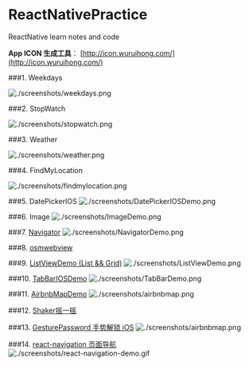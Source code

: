 ReactNativePractice
===
ReactNative learn notes and code

**App ICON 生成工具**： [http://icon.wuruihong.com/](http://icon.wuruihong.com/)

###1. Weekdays

![./screenshots/weekdays.png](./screenshots/weekdays.png)

###2. StopWatch

![./screenshots/stopwatch.png](./screenshots/stopwatch.png)

###3. Weather

![./screenshots/weather.png](./screenshots/weather.png)

###4. FindMyLocation

![./screenshots/findmylocation.png](./screenshots/findmylocation.png)

###5. DatePickerIOS
![./screenshots/DatePickerIOSDemo.png](./screenshots/DatePickerIOSDemo.png)

###6. Image
![./screenshots/ImageDemo.png](./screenshots/ImageDemo.png)

###7. [Navigator](./NavigatorDemo)
![./screenshots/NavigatorDemo.png](./screenshots/NavigatorDemo.png)

###8. [osmwebview](./osmwebview)

###9. [ListViewDemo (List && Grid)](./ListViewDemo)
![./screenshots/ListViewDemo.png](./screenshots/ListViewDemo.png)

###10. [TabBarIOSDemo](./TabBarIOSDemo)
![./screenshots/TabBarDemo.png](./screenshots/TabBarDemo.png)

###11. [AirbnbMapDemo](./AirbnbMapDemo)
![./screenshots/airbnbmap.png](./screenshots/airbnbmap.png)

###12. [Shaker摇一摇](./Shaker)

###13. [GesturePassword 手势解锁 iOS](./GesturePassword)
![./screenshots/airbnbmap.png](https://github.com/Spikef/react-native-gesture-password/raw/master/screenshot.gif)

###14. [react-navigation 页面导航](./ReactNavigationDemo)
![./screenshots/react-navigation-demo.gif](./screenshots/react-navigation-demo.gif)
